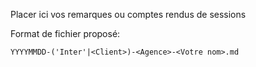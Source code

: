 Placer ici vos remarques ou comptes rendus de sessions

Format de fichier proposé:
```
YYYYMMDD-('Inter'|<Client>)-<Agence>-<Votre nom>.md
```